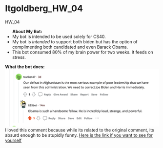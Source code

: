 # ltgoldberg_HW_04
 HW_04

<ul> <b> About My Bot: </b>
    <li> My bot is intended to be used solely for CS40. </li>
    <li> My bot is <i> intended </i> to support both biden but has the option of complimenting both candidated and even Barack Obama. </li>
    <li> This bot consumed 80% of my brain power for two weeks. It feeds on stress. </li>
</ul>

<p> </p>
<b> What the bot does: </b>
<img src= "reddit_comment.png" alt= "reddit comment">
I loved this comment because while its related to the original comment, its absurd enough to be stupidly funny. 
<a href= "https://www.reddit.com/r/BotTown2/comments/r29czx/comment/hmfh0y5/?utm_source=reddit&utm_medium=web2x&context=3"> Here is the link if you want to see for yourself </a>